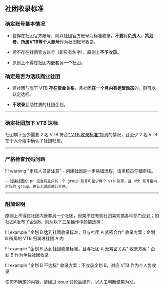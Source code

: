 ## 社团收录标准


### 确定账号基本情况

- 若存在社团官方账号，则以社团官方账号为标准收录，**不要**将**负责人、策划者、所属VTB等个人账号**作为社团账号收录。

- 若不存在社团官方账号（即只有名字），原则上**不予收录**。

- 原则上不得在社团内嵌套另一个社团。


### 确定是否为活跃商业社团

- 若社团与旗下 VTB **存在资金关系**，且社团**在一个月内有运营动态**的，则可以认定达标。

- **不收录**互助性质的社团企划。

---

### 确定社团旗下 VTB 达标

社团旗下至少需要 2 名 VTB 符合[“ VTB 收录标准”](https://docs.vtbs.top/basic/add-personal/)提到的情况，且至少 2 名 VTB 在个人介绍中确认了社团归属。

---

### 严格检查代码问题

!!! warning "审核人员请注意"
    - 创建社团是一步易错流程，请审核员仔细审核。

    - 创建社团的 pr 应当有且只有一个 group 账号和至少两个 vtb 账号，且 vtb 账号指向对应的 group。确认无误后进行合并。

---

### 附加说明

原则上不得在社团内嵌套另一个社团，但架不住有些社团喜欢搞各种部门企划；如社团A发布了企划B，则从以下三条操作中酌情选择：

!!! example "企划 B 达到社团收录标准，且与社团 A 紧密合作"
    收录方案：企划 B 所属的 VTB 归属进社团 A 内

!!! example "企划 B 达到社团收录标准，且与社团 A 无紧密关系"
    收录方案：企划 B 作为单独社团收录

!!! example "企划 B 不达标"
    收录方案：不收录企划 B，对应 VTB 作为个人势收录

任何不确定的内容，请经过 issue 讨论后操作，以人工判断结果为准。
